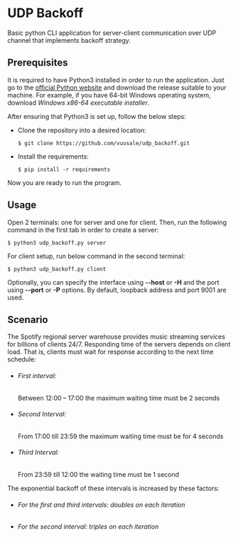 # UDP Backoff

Basic python CLI application for server-client communication over UDP channel that implements backoff strategy.

## Prerequisites
It is required to have Python3 installed in order to run the application. Just go to the [official Python website](https://python.org/) and download the release suitable to your machine. For example, if you have 64-bit Windows operating system, download *Windows x86-64 executable installer*. 

After ensuring that Python3 is set up, follow the below steps:

- Clone the repository into a desired location:
  
      $ git clone https://github.com/vuusale/udp_backoff.git
      
- Install the requirements:
  
      $ pip install -r requirements
  
Now you are ready to run the program. 
  
## Usage
Open 2 terminals: one for server and one for client. Then, run the following command in the first tab in order to create a server:
  
    $ python3 udp_backoff.py server
  
For client setup, run below command in the second terminal:
    
    $ python3 udp_backoff.py client
   
Optionally, you can specify the interface using **--host** or **-H** and the port using **--port** or **-P** options. By default, loopback address and port 9001 are used.

## Scenario
The Spotify regional server warehouse provides music streaming services for billions of clients 24/7. Responding time of the servers depends on client load. That is, clients must wait for response according to the next time schedule:
- ###### First interval: 
  Between 12:00 – 17:00 the maximum waiting time must be 2 seconds
  
- ###### Second Interval: 
  From 17:00 till 23:59 the maximum waiting time must be for 4 seconds
  
- ###### Third Interval: 
  From 23:59 till 12:00 the waiting time must be 1 second
  
The exponential backoff of these intervals is increased by these factors:
- ###### For the first and third intervals: doubles on each iteration
- ###### For the second interval: triples on each iteration
